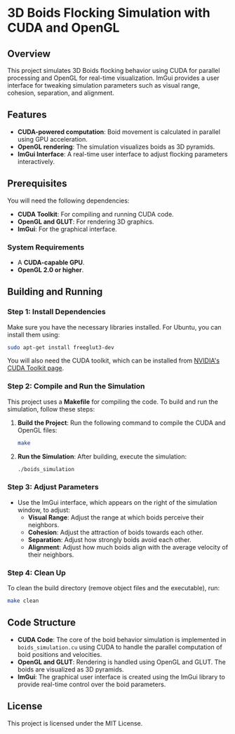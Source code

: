 # 3D Boids Flocking Simulation with CUDA and OpenGL

## Overview
This project simulates 3D Boids flocking behavior using CUDA for parallel processing and OpenGL for real-time visualization. ImGui provides a user interface for tweaking simulation parameters such as visual range, cohesion, separation, and alignment.

## Features
- **CUDA-powered computation**: Boid movement is calculated in parallel using GPU acceleration.
- **OpenGL rendering**: The simulation visualizes boids as 3D pyramids.
- **ImGui Interface**: A real-time user interface to adjust flocking parameters interactively.

## Prerequisites

You will need the following dependencies:
- **CUDA Toolkit**: For compiling and running CUDA code.
- **OpenGL and GLUT**: For rendering 3D graphics.
- **ImGui**: For the graphical interface.

### System Requirements
- A **CUDA-capable GPU**.
- **OpenGL 2.0 or higher**.

## Building and Running

### Step 1: Install Dependencies

Make sure you have the necessary libraries installed. For Ubuntu, you can install them using:

```bash
sudo apt-get install freeglut3-dev
```

You will also need the CUDA toolkit, which can be installed from [NVIDIA's CUDA Toolkit page](https://developer.nvidia.com/cuda-toolkit).

### Step 2: Compile and Run the Simulation

This project uses a **Makefile** for compiling the code. To build and run the simulation, follow these steps:

1. **Build the Project**:
   Run the following command to compile the CUDA and OpenGL files:

   ```bash
   make
   ```

2. **Run the Simulation**:
   After building, execute the simulation:

   ```bash
   ./boids_simulation
   ```

### Step 3: Adjust Parameters
- Use the ImGui interface, which appears on the right of the simulation window, to adjust:
  - **Visual Range**: Adjust the range at which boids perceive their neighbors.
  - **Cohesion**: Adjust the attraction of boids towards each other.
  - **Separation**: Adjust how strongly boids avoid each other.
  - **Alignment**: Adjust how much boids align with the average velocity of their neighbors.

### Step 4: Clean Up
To clean the build directory (remove object files and the executable), run:

```bash
make clean
```

## Code Structure

- **CUDA Code**: The core of the boid behavior simulation is implemented in `boids_simulation.cu` using CUDA to handle the parallel computation of boid positions and velocities.
- **OpenGL and GLUT**: Rendering is handled using OpenGL and GLUT. The boids are visualized as 3D pyramids.
- **ImGui**: The graphical user interface is created using the ImGui library to provide real-time control over the boid parameters.

## License
This project is licensed under the MIT License.
